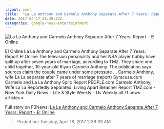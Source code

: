 ```yaml
---
layout: post
title:  "La La Anthony and Carmelo Anthony Separate After 7 Years: Report - E! Online"
date: 2017-04-17 21:39:33Z
categories: google-news-entertaintment
---
```


![La La Anthony and Carmelo Anthony Separate After 7 Years: Report - E! Online](http://akns-images.eonline.com/eol_images/Entire_Site/2017317/rs_600x600-170417132509-600-carmelo-anthony-lala.jpg?downsize=450:*&crop=450:350;left,top)

E! Online La La Anthony and Carmelo Anthony Separate After 7 Years: Report E! Online The television personality and her NBA player hubby have split up after seven years of marriage, according to TMZ. They share one child together, 10-year-old Kiyan Carmelo Anthony. The publication says sources claim the couple came under some pressure ... Carmelo Anthony, wife La La separate after 7 years of marriage (report) Syracuse.com Carmelo and La La Anthony Split: Report PEOPLE.com Carmelo Anthony, Wife La La Reportedly Separated, Living Apart Bleacher Report TMZ.com - New York Daily News - Life & Style Weekly - Us Weekly all 71 news articles »


Full story on F3News: [La La Anthony and Carmelo Anthony Separate After 7 Years: Report - E! Online](http://www.f3nws.com/n/rjEJT)

> Posted on: Tuesday, April 18, 2017 2:39:33 AM
